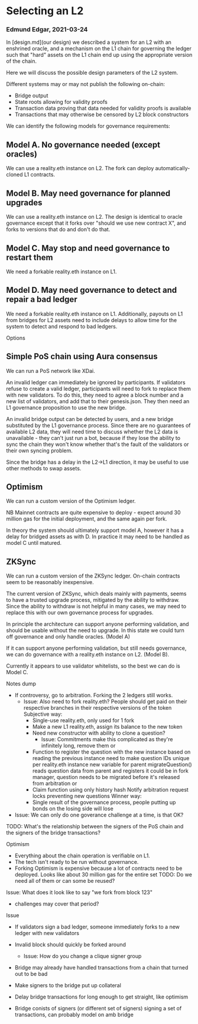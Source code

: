 
# Selecting an L2

### Edmund Edgar, 2021-03-24

In [design.md](our design) we described a system for an L2 with an enshrined oracle, and a mechanism on the L1 chain for governing the ledger such that "hard" assets on the L1 chain end up using the appropriate version of the chain.

Here we will discuss the possible design parameters of the L2 system.

Different systems may or may not publish the following on-chain:

 * Bridge output
 * State roots allowing for validity proofs
 * Transaction data proving that data needed for validity proofs is available
 * Transactions that may otherwise be censored by L2 block constructors

We can identify the following models for governance requirements:

## Model A. No governance needed (except oracles)

We can use a reality.eth instance on L2. The fork can deploy automatically-cloned L1 contracts.

## Model B. May need governance for planned upgrades

We can use a reality.eth instance on L2. The design is identical to oracle governance except that it forks over "should we use new contract X", and forks to versions that do and don't do that.

## Model C. May stop and need governance to restart them

We need a forkable reality.eth instance on L1. 

## Model D. May need governance to detect and repair a bad ledger

We need a forkable reality.eth instance on L1. Additionally, payouts on L1 from bridges for L2 assets need to include delays to allow time for the system to detect and respond to bad ledgers.



Options

## Simple PoS chain using Aura consensus

We can run a PoS network like XDai.

An invalid ledger can immediately be ignored by participants. If validators refuse to create a valid ledger, participants will need to fork to replace them with new validators. To do this, they need to agree a block number and a new list of validators, and add that to their genesis.json. They then need an L1 governance proposition to use the new bridge.

An invalid bridge output can be detected by users, and a new bridge substituted by the L1 governance process. Since there are no guarantees of available L2 data, they will need time to discuss whether the L2 data is unavailable - they can't just run a bot, because if they lose the ability to sync the chain they won't know whether that's the fault of the validators or their own syncing problem.

Since the bridge has a delay in the L2->L1 direction, it may be useful to use other methods to swap assets.


## Optimism

We can run a custom version of the Optimism ledger.

NB Mainnet contracts are quite expensive to deploy - expect around 30 million gas for the initial deployment, and the same again per fork.

In theory the system should ultimately support model A, however it has a delay for bridged assets as with D. In practice it may need to be handled as model C until matured.


## ZKSync

We can run a custom version of the ZKSync ledger. On-chain contracts seem to be reasonably inexpensive.

The current version of ZKSync, which deals mainly with payments, seems to have a trusted upgrade process, mitigated by the ability to withdraw. Since the ability to withdraw is not helpful in many cases, we may need to replace this with our own governance process for upgrades. 

In principle the architecture can support anyone performing validation, and should be usable without the need to upgrade. In this state we could turn off governance and only handle oracles. (Model A)

If it can support anyone performing validation, but still needs governance, we can do governance with a reality.eth instance on L2. (Model B).

Currently it appears to use validator whitelists, so the best we can do is Model C.




Notes dump

  - If controversy, go to arbitration. Forking the 2 ledgers still works. 
    - Issue: Also need to fork reality.eth? People should get paid on their respective branches in their respective versions of the token
      Subjective way:
        - Single-use reality.eth, only used for 1 fork
        - Make a new L1 reality.eth, assign its balance to the new token
        - Need new constructor with ability to clone a question?
           - Issue: Commitments make this complicated as they're infinitely long, remove them
          or
        - Function to register the question with the new instance based on reading the previous instance
            need to make question IDs unique per reality.eth instance
            new variable for parent
            migrateQuestion() reads question data from parent and registers it
            could be in fork manager, question needs to be migrated before it's released from arbitration
          or 
        - Claim function using only history hash
      Notify arbitration request locks preventing new questions
      Winner way:
        - Single result of the governance process, people putting up bonds on the losing side will lose
  - Issue: We can only do one goverance challenge at a time, is that OK? 
  



TODO: What's the relationship between the signers of the PoS chain and the signers of the bridge transactions?


Optimism 

 * Everything about the chain operation is verifiable on L1.
 * The tech isn't ready to be run without governance.
 * Forking Optimism is expensive because a lot of contracts need to be deployed.
     Looks like about 30 million gas for the entire set
     TODO: Do we need all of them or can some be reused?

  Issue: What does it look like to say "we fork from block 123"
   - challenges may cover that period?

Issue
 - If validators sign a bad ledger, someone immediately forks to a new ledger with new validators
 - Invalid block should quickly be forked around
   - Issue: How do you change a clique signer group
 - Bridge may already have handled transactions from a chain that turned out to be bad
  - Make signers to the bridge put up collateral
  - Delay bridge transactions for long enough to get straight, like optimism

- Bridge conists of signers (or different set of signers) signing a set of transactions, can probably model on amb bridge

